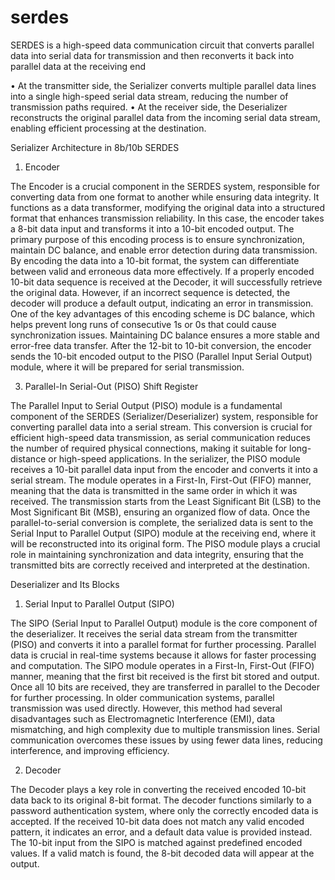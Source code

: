 # serdes
SERDES is a high-speed data communication circuit that converts parallel data into serial  data for transmission and then reconverts it back into parallel data at the receiving end

• At the transmitter side, the Serializer converts multiple parallel data lines into a 
single high-speed serial data stream, reducing the number of transmission paths 
required. 
• At the receiver side, the Deserializer reconstructs the original parallel data from the 
incoming serial data stream, enabling efficient processing at the destination. 


Serializer Architecture in 8b/10b SERDES 

1. Encoder

The Encoder is a crucial component in the SERDES system, responsible for converting data 
from one format to another while ensuring data integrity. It functions as a data transformer, 
modifying the original data into a structured format that enhances transmission reliability. In 
this case, the encoder takes a 8-bit data input and transforms 
it into a 10-bit encoded output. 
The primary purpose of this encoding process is to ensure synchronization, maintain DC 
balance, and enable error detection during data transmission. By encoding the data into a 
10-bit format, the system can differentiate between valid and erroneous data more 
effectively. If a properly encoded 10-bit data sequence is received at the Decoder, it will 
successfully retrieve the original data. However, if an incorrect sequence is detected, the 
decoder will produce a default output, indicating an error in transmission. 
One of the key advantages of this encoding scheme is DC balance, which helps prevent long 
runs of consecutive 1s or 0s that could cause synchronization issues. Maintaining DC balance 
ensures a more stable and error-free data transfer. After the 12-bit to 10-bit conversion, the 
encoder sends the 10-bit encoded output to the PISO (Parallel Input Serial Output) 
module, where it will be prepared for serial transmission.

3. Parallel-In Serial-Out (PISO) Shift Register

The Parallel Input to Serial Output (PISO) module is a fundamental component of the 
SERDES (Serializer/Deserializer) system, responsible for converting parallel data into a serial 
stream. This conversion is crucial for efficient high-speed data transmission, as serial 
communication reduces the number of required physical connections, making it suitable for 
long-distance or high-speed applications. 
In the serializer, the PISO module receives a 10-bit parallel data input from the encoder and 
converts it into a serial stream. The module operates in a First-In, First-Out (FIFO) manner, 
meaning that the data is transmitted in the same order in which it was received. The 
transmission starts from the Least Significant Bit (LSB) to the Most Significant Bit (MSB), 
ensuring an organized flow of data. 
Once the parallel-to-serial conversion is complete, the serialized data is sent to the Serial 
Input to Parallel Output (SIPO) module at the receiving end, where it will be reconstructed 
into its original form. The PISO module plays a crucial role in maintaining synchronization 
and data integrity, ensuring that the transmitted bits are correctly received and interpreted 
at the destination.

Deserializer and Its Blocks 

1. Serial Input to Parallel Output (SIPO)

The SIPO (Serial Input to Parallel Output) module is the core component of the deserializer. 
It receives the serial data stream from the transmitter (PISO) and converts it into a parallel 
format for further processing. Parallel data is crucial in real-time systems because it allows 
for faster processing and computation. 
The SIPO module operates in a First-In, First-Out (FIFO) manner, meaning that the first bit 
received is the first bit stored and output. Once all 10 bits are received, they are transferred 
in parallel to the Decoder for further processing. 
In older communication systems, parallel transmission was used directly. However, this 
method had several disadvantages such as Electromagnetic Interference (EMI), data 
mismatching, and high complexity due to multiple transmission lines. Serial communication 
overcomes these issues by using fewer data lines, reducing interference, and improving 
efficiency.

2. Decoder 

The Decoder plays a key role in converting the received encoded 10-bit data back to its 
original 8-bit format. The decoder functions similarly to a password authentication system, 
where only the correctly encoded data is accepted. If the received 10-bit data does not 
match any valid encoded pattern, it indicates an error, and a default data value is provided 
instead. 
The 10-bit input from the SIPO is matched against predefined encoded values. If a valid 
match is found, the 8-bit decoded data will appear at the output. 
